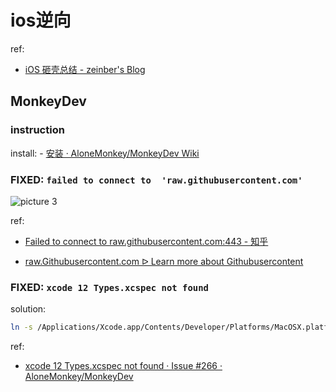 # ios逆向

ref:

- [iOS 砸壳总结 - zeinber's Blog](https://blog.zeinber.top/post/reverse/ios-dumpdecrypt-summary/)

## MonkeyDev

### instruction

install: - [安装 · AloneMonkey/MonkeyDev Wiki](https://github.com/AloneMonkey/MonkeyDev/wiki/%E5%AE%89%E8%A3%85)

### FIXED: `failed to connect to  'raw.githubusercontent.com'`

![picture 3](https://mark-vue-oss.oss-cn-hangzhou.aliyuncs.com/git-bugfix-1653568601761-9ad778546157b9c8b629105174dd99e937524a029f837b99f0aaf66d26847741.png)  

ref:

- [Failed to connect to raw.githubusercontent.com:443 - 知乎](https://zhuanlan.zhihu.com/p/115450863)

- [raw.Githubusercontent.com ᐅ Learn more about Githubusercontent](https://ipaddress.com/website/raw.githubusercontent.com)

### FIXED: `xcode 12 Types.xcspec not found`

solution: 

```sh
ln -s /Applications/Xcode.app/Contents/Developer/Platforms/MacOSX.platform/Developer/Library/Xcode/PrivatePlugIns/IDEOSXSupportCore.ideplugin/Contents/Resources /Applications/Xcode.app/Contents/Developer/Platforms/MacOSX.platform/Developer/Library/Xcode/Specifications
```

ref:

- [xcode 12 Types.xcspec not found · Issue #266 · AloneMonkey/MonkeyDev](https://github.com/AloneMonkey/MonkeyDev/issues/266)
